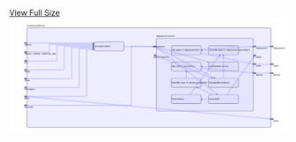 [View Full Size](https://raw.githubusercontent.com/mingfang/terraform-k8s-modules/master/modules/prefect/ui/diagram.svg?sanitize=true)<img src="diagram.svg"/>
